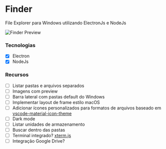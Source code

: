 # Finder
File Explorer para Windows utilizando ElectronJs e NodeJs

![Finder Preview](https://i.imgur.com/vZcFIBE.gif)

### Tecnologias
- [x] Electron
- [x] NodeJs

### Recursos
- [ ] Listar pastas e arquivos separados
- [ ] Imagens com preview
- [ ] Barra lateral com pastas default do Windows
- [ ] Implementar layout de frame estilo macOS
- [ ] Adicionar ícones personalizados para formatos de arquivos baseado em [vscode-material-icon-theme](https://github.com/PKief/vscode-material-icon-theme/tree/master/icons)
- [ ] Dark mode
- [ ] Listar unidades de armazenamento
- [ ] Buscar dentro das pastas
- [ ] Terminal integrado? [xterm.js](https://xtermjs.org/)
- [ ] Integração Google Drive?
